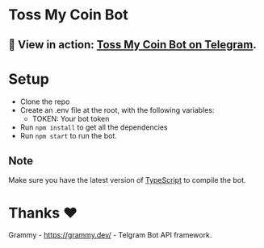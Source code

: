 # Toss My Coin Bot

## 🤖 View in action: [Toss My Coin Bot on Telegram](https://t.me/tossmycoinbot).

# Setup
- Clone the repo
- Create an .env file at the root, with the following variables:
  - TOKEN: Your bot token
- Run `npm install` to get all the dependencies
- Run `npm start` to run the bot.


## Note
Make sure you have the latest version of [TypeScript](https://www.typescriptlang.org/) to compile the bot.

# Thanks ❤️

Grammy - https://grammy.dev/ - Telgram Bot API framework.

